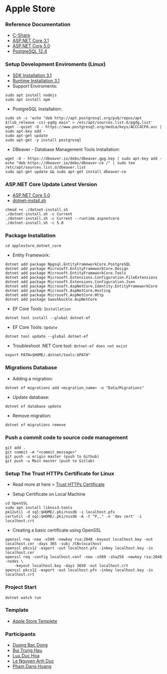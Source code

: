 # Apple Store #


### Reference Documentation ###
- [C-Sharp](https://docs.microsoft.com/en-us/dotnet/csharp/)
- [ASP.NET Core 3.1](https://docs.microsoft.com/en-us/aspnet/core/?view=aspnetcore-3.1)
- [ASP.NET Core 5.0](https://docs.microsoft.com/en-us/aspnet/core/introduction-to-aspnet-core?view=aspnetcore-5.0)
- [PostgreSQL 12.4](https://www.postgresql.org/docs/)


### Setup Development Enviroments (Linux) ###
- [SDK Installation 3.1](https://docs.microsoft.com/en-us/dotnet/core/install/linux-ubuntu#2004-)
- [Runtime Installation 3.1](https://docs.microsoft.com/en-us/dotnet/core/install/linux-ubuntu#2004-)
- Support Enviroments:

```
sudo apt install nodejs
sudo apt install npm
```

- PostgreSQL Installation:
```
sudo sh -c 'echo "deb http://apt.postgresql.org/pub/repos/apt $(lsb_release -cs)-pgdg main" > /etc/apt/sources.list.d/pgdg.list'
wget --quiet -O - https://www.postgresql.org/media/keys/ACCC4CF8.asc | sudo apt-key add -
sudo apt-get update
sudo apt-get -y install postgresql
```

- DBeaver - Database Management Tools Installation:
```
wget -O - https://dbeaver.io/debs/dbeaver.gpg.key | sudo apt-key add -
echo "deb https://dbeaver.io/debs/dbeaver-ce /" | sudo tee /etc/apt/sources.list.d/dbeaver.list
sudo apt-get update && sudo apt-get install dbeaver-ce
```

### ASP.NET Core Update Latest Version ###
- [ASP.NET Core 5.0](https://docs.microsoft.com/vi-vn/dotnet/core/install/linux-alpine)
- [dotnet-install.sh](https://dot.net/v1/dotnet-install.sh.)
```
chmod +x ./dotnet-install.sh
./dotnet-install.sh -c Current
./dotnet-install.sh -c Current --runtime aspnetcore
./dotnet-install.sh -c 5.0
```


### Package Installation ###
```
cd applestore_dotnet_core
```

* Entity Framework:
```
dotnet add package Npgsql.EntityFrameworkCore.PostgreSQL
dotnet add package Microsoft.EntityFrameworkCore.Design
dotnet add package Microsoft.EntityFrameworkCore.Tools
dotnet add package Microsoft.Extensions.Configuration.FileExtensions
dotnet add package Microsoft.Extensions.Configuration.Json
dotnet add package Microsoft.AspNetCore.Identity.EntityFrameworkCore
dotnet add package Microsoft.AspNetCore.Hosting
dotnet add package Microsoft.AspNetCore.Http
dotnet add package Swashbuckle.AspNetCore
```

* EF Core Tools: `Installation`
```
dotnet tool install --global dotnet-ef
```

* EF Core Tools: `Update`
```
dotnet tool update --global dotnet-ef
```

* Troubleshoot .NET Core tool: `dotnet-ef does not exist`
```
export PATH=$HOME/.dotnet/tools:$PATH"
```


### Migrations Database ###
- Adding a migration:
```
dotnet ef migrations add <migration_name> -o "Data/Migrations"
```

- Update database:
```
dotnet ef database update
```

- Remove migration:
```
dotnet ef migrations remove
```


### Push a commit code to source code management ###
```
git add .
git commit -m "<commit_message>"
git push -u origin master (push to Github)
git push -u Main master (push to Gitlab)
```


### Setup The Trust HTTPs Certificate for Linux ###
- Read more at here >
[Trust HTTPs Certificate](https://andrewlock.net/creating-and-trusting-a-self-signed-certificate-on-linux-for-use-in-kestrel-and-asp-net-core/)

- Setup Certificate on Local Machine
```
cd OpenSSL
sudo apt install libnss3-tools
pk12util -d sql:$HOME/.pki/nssdb -i localhost.pfx
certutil -d sql:$HOME/.pki/nssdb -A -t "P,," -n 'dev cert' -i localhost.crt
```

- Creating a basic certificate using OpenSSL
```
openssl req -new -x509 -newkey rsa:2048 -keyout localhost.key -out localhost.cer -days 365 -subj /CN=localhost
openssl pkcs12 -export -out localhost.pfx -inkey localhost.key -in localhost.cer
openssl req -config localhost.conf -new -x509 -sha256 -newkey rsa:2048 -nodes \
    -keyout localhost.key -days 3650 -out localhost.crt
openssl pkcs12 -export -out localhost.pfx -inkey localhost.key -in localhost.crt
```


### Project Start ###
```
dotnet watch run
```


### Template ###
* [Apple Store Templete](https://github.com/BuiTrungHau1312/applestore_template)


### Participants ###
- [Duong Bac Dong](https://github.com/Bacdong)
- [Bui Trung Hau](https://github.com/BuiTrungHau1312)
- [Luu Duc Hoa](https://github.com/Luuduchoa2504)
- [Le Nguyen Anh Duc](https://github.com/anhducjav)
- [Pham Dang Hoang](https://github.com/PhamDangHoang1211)
